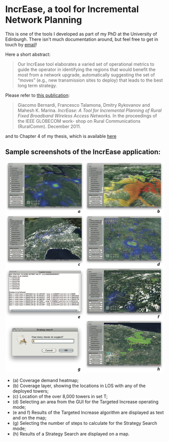 # IncrEase, a tool for Incremental Network Planning
This is one of the tools I developed as part of my PhD at the University of Edinburgh. There isn't much documentation around, but feel free to get in touch by [email](mailto:mino@minux.it)!

Here a short abstract:
> Our IncrEase tool elaborates a varied set of operational metrics to guide the operator in identifying the regions that would benefit the most from a network upgrade, automatically suggesting the set of “moves” (e.g., new transmission sites to deploy) that leads to the best long term strategy.

Please refer to [this publication](http://ieeexplore.ieee.org/abstract/document/6162330/):
> Giacomo Bernardi, Francesco Talamona, Dmitry Rykovanov and Mahesh K. Marina. *IncrEase: A Tool for Incremental Planning of Rural Fixed Broadband Wireless Access Networks.* In the proceedings of the IEEE GLOBECOM work- shop on Rural Communications (RuralComm). December 2011. 

and to Chapter 4 of my thesis, which is available [here](https://www.era.lib.ed.ac.uk/handle/1842/6241?show=full)

## Sample screenshots of the IncrEase application:
![Screenshot](/screenshot.png?raw=true)
- (a) Coverage demand heatmap; 
- (b) Coverage layer, showing the locations in LOS with any of the deployed towers; 
- (c) Location of the over 8,000 towers in set T; 
- (d) Selecting an area from the GUI for the Targeted Increase operating mode; 
- (e and f) Results of the Targeted Increase algorithm are displayed as text and on the map; 
- (g) Selecting the number of steps to calculate for the Strategy Search mode; 
- (h) Results of a Strategy Search are displayed on a map.
